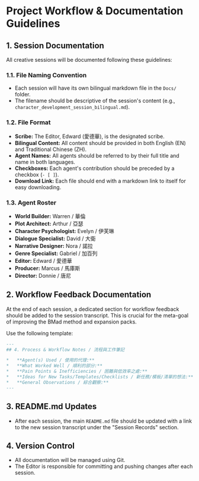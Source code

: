 # Project Workflow & Documentation Guidelines

## 1. Session Documentation

All creative sessions will be documented following these guidelines:

### 1.1. File Naming Convention
- Each session will have its own bilingual markdown file in the `Docs/` folder.
- The filename should be descriptive of the session's content (e.g., `character_development_session_bilingual.md`).

### 1.2. File Format
- **Scribe:** The Editor, Edward (愛德華), is the designated scribe.
- **Bilingual Content:** All content should be provided in both English (EN) and Traditional Chinese (ZH).
- **Agent Names:** All agents should be referred to by their full title and name in both languages.
- **Checkboxes:** Each agent's contribution should be preceded by a checkbox (`- [ ]`).
- **Download Link:** Each file should end with a markdown link to itself for easy downloading.

### 1.3. Agent Roster
- **World Builder:** Warren / 華倫
- **Plot Architect:** Arthur / 亞瑟
- **Character Psychologist:** Evelyn / 伊芙琳
- **Dialogue Specialist:** David / 大衛
- **Narrative Designer:** Nora / 諾拉
- **Genre Specialist:** Gabriel / 加百列
- **Editor:** Edward / 愛德華
- **Producer:** Marcus / 馬庫斯
- **Director:** Donnie / 唐尼

## 2. Workflow Feedback Documentation

At the end of each session, a dedicated section for workflow feedback should be added to the session transcript. This is crucial for the meta-goal of improving the BMad method and expansion packs.

Use the following template:

```markdown
---
## 4. Process & Workflow Notes / 流程與工作筆記

*   **Agent(s) Used / 使用的代理:** 
*   **What Worked Well / 順利的部分:** 
*   **Pain Points & Inefficiencies / 困難與低效率之處:** 
*   **Ideas for New Tasks/Templates/Checklists / 新任務/模板/清單的想法:** 
*   **General Observations / 綜合觀察:** 
---
```

## 3. README.md Updates
- After each session, the main `README.md` file should be updated with a link to the new session transcript under the "Session Records" section.

## 4. Version Control
- All documentation will be managed using Git.
- The Editor is responsible for committing and pushing changes after each session.